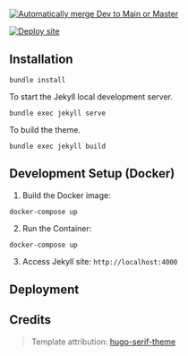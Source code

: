 [![Automatically merge Dev to Main or Master](https://github.com/NecessioWellnessCommunity/NecessioWellnessCommunity.github.io/actions/workflows/merge-dev-to-main.yml/badge.svg?branch=dev)](https://github.com/NecessioWellnessCommunity/NecessioWellnessCommunity.github.io/actions/workflows/merge-dev-to-main.yml)

[![Deploy site](https://github.com/NecessioWellnessCommunity/NecessioWellnessCommunity.github.io/actions/workflows/deploy.yml/badge.svg)](https://github.com/NecessioWellnessCommunity/NecessioWellnessCommunity.github.io/actions/workflows/deploy.yml)

## Installation


```
bundle install
```

To start the Jekyll local development server.

```
bundle exec jekyll serve
```

To build the theme.

```
bundle exec jekyll build
```

Development Setup (Docker)
-

1. Build the Docker image:

```
docker-compose up
```

2. Run the Container:

```
docker-compose up
```

3. Access Jekyll site: `http://localhost:4000`

## Deployment

<!-- ### Netlify

Use Netlify to deploy this theme. This theme contains a valid and tested `netlify.toml` - Feel free to use the 1-click deploy below.

[![Deploy to Netlify](https://www.netlify.com/img/deploy/button.svg)](https://app.netlify.com/start/deploy?repository=https://github.com//jekyll-serif-theme) -->

## Credits

> Template attribution: [hugo-serif-theme](https://github.com/zerostaticthemes/hugo-serif-theme)
